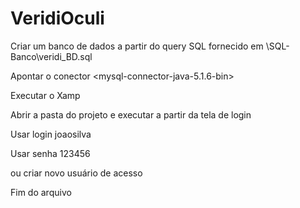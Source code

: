 # VeridiOculi

Criar um banco de dados a partir do query SQL fornecido em \SQL-Banco\veridi_BD.sql

Apontar o conector <mysql-connector-java-5.1.6-bin>

Executar o Xamp

Abrir a pasta do projeto e executar a partir da tela de login

Usar login joaosilva

Usar senha 123456

ou criar novo usuário de acesso

Fim do arquivo

